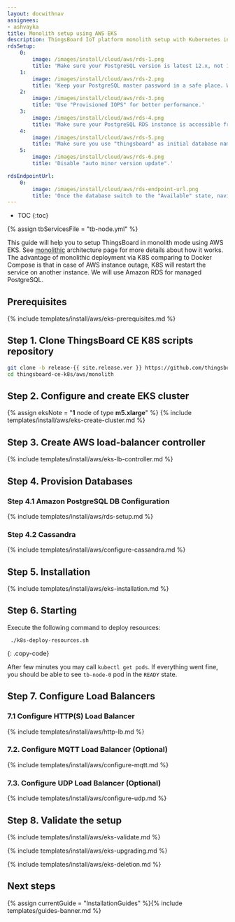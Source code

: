 ```yaml
---
layout: docwithnav
assignees:
- ashvayka
title: Monolith setup using AWS EKS
description: ThingsBoard IoT platform monolith setup with Kubernetes in AWS EKS
rdsSetup:
    0:
        image: /images/install/cloud/aws/rds-1.png
        title: 'Make sure your PostgreSQL version is latest 12.x, not 13.x yet.'
    1:
        image: /images/install/cloud/aws/rds-2.png  
        title: 'Keep your PostgreSQL master password in a safe place. We will refer to it later in this guide using YOUR_RDS_PASSWORD.'
    2:
        image: /images/install/cloud/aws/rds-3.png  
        title: 'Use "Provisioned IOPS" for better performance.'
    3:
        image: /images/install/cloud/aws/rds-4.png  
        title: 'Make sure your PostgreSQL RDS instance is accessible from the ThingsBoard cluster; The easiest way to achieve this is to deploy the PostgreSQL RDS instance in the same VPC and use "eksctl-thingsboard-cluster-ClusterSharedNodeSecurityGroup-*" security group.'
    4:
        image: /images/install/cloud/aws/rds-5.png  
        title: 'Make sure you use "thingsboard" as initial database name.'
    5:
        image: /images/install/cloud/aws/rds-6.png  
        title: 'Disable "auto minor version update".'

rdsEndpointUrl:
    0:
        image: /images/install/cloud/aws/rds-endpoint-url.png  
        title: 'Once the database switch to the "Available" state, navigate to the "Connectivity and Security" and copy the endpoint value. We will refer to it later in this guide using **YOUR_RDS_ENDPOINT_URL**.'
---
```


* TOC
{:toc}

{% assign tbServicesFile = "tb-node.yml" %}

This guide will help you to setup ThingsBoard in monolith mode using AWS EKS. 
See [monolithic](/docs/reference/monolithic/) architecture page for more details about how it works. 
The advantage of monolithic deployment via K8S comparing to Docker Compose is that in case of AWS instance outage, 
K8S will restart the service on another instance. We will use Amazon RDS for managed PostgreSQL.

## Prerequisites

{% include templates/install/aws/eks-prerequisites.md %}

## Step 1. Clone ThingsBoard CE K8S scripts repository

```bash
git clone -b release-{{ site.release.ver }} https://github.com/thingsboard/thingsboard-ce-k8s.git
cd thingsboard-ce-k8s/aws/monolith
```

## Step 2. Configure and create EKS cluster

{% assign eksNote = "**1** node of type **m5.xlarge**" %}
{% include templates/install/aws/eks-create-cluster.md %}

## Step 3. Create AWS load-balancer controller

{% include templates/install/aws/eks-lb-controller.md %}

## Step 4. Provision Databases

### Step 4.1 Amazon PostgreSQL DB Configuration

{% include templates/install/aws/rds-setup.md %}

### Step 4.2 Cassandra

{% include templates/install/aws/configure-cassandra.md %}

## Step 5. Installation

{% include templates/install/aws/eks-installation.md %}

## Step 6. Starting

Execute the following command to deploy resources:

```
 ./k8s-deploy-resources.sh
```
{: .copy-code}

After few minutes you may call `kubectl get pods`. If everything went fine, you should be able to 
see `tb-node-0` pod in the `READY` state.

## Step 7. Configure Load Balancers

### 7.1 Configure HTTP(S) Load Balancer

{% include templates/install/aws/http-lb.md %}

### 7.2. Configure MQTT Load Balancer (Optional)

{% include templates/install/aws/configure-mqtt.md %}

### 7.3. Configure UDP Load Balancer (Optional)

{% include templates/install/aws/configure-udp.md %}

## Step 8. Validate the setup

{% include templates/install/aws/eks-validate.md %}

{% include templates/install/aws/eks-upgrading.md %}

{% include templates/install/aws/eks-deletion.md %}

## Next steps

{% assign currentGuide = "InstallationGuides" %}{% include templates/guides-banner.md %}
